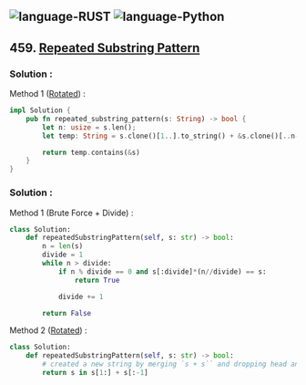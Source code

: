 ![language-RUST](https://img.shields.io/badge/%20-RUST-8d4004?style=for-the-badge&logo=RUST)
![language-Python](https://img.shields.io/badge/%20-Python-ffd43b?style=for-the-badge&logo=PYTHON)
---

## 459. [Repeated Substring Pattern](https://leetcode.com/problems/repeated-substring-pattern)

### Solution :

Method 1 ([Rotated](https://leetcode.com/problems/repeated-substring-pattern/editorial)) :
```rust
impl Solution {
    pub fn repeated_substring_pattern(s: String) -> bool {
        let n: usize = s.len();
        let temp: String = s.clone()[1..].to_string() + &s.clone()[..n-1];

        return temp.contains(&s)
    }
}
```

### Solution :

Method 1 (Brute Force + Divide) :
```python
class Solution:
    def repeatedSubstringPattern(self, s: str) -> bool:
        n = len(s)
        divide = 1
        while n > divide:
            if n % divide == 0 and s[:divide]*(n//divide) == s:
                return True

            divide += 1

        return False
```

Method 2 ([Rotated](https://leetcode.com/problems/repeated-substring-pattern/editorial)) :
```python
class Solution:
    def repeatedSubstringPattern(self, s: str) -> bool:
        # created a new string by merging `s + s`` and dropping head and tail, valid if `s` is substring of the new string
        return s in s[1:] + s[:-1]
```
